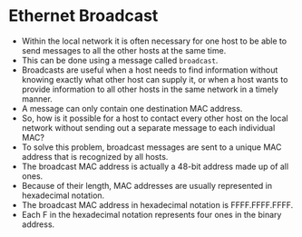 # Ethernet Broadcast

- Within the local network it is often necessary for one host to be able to send messages to all the other hosts at the same time.
- This can be done using a message called `broadcast`.
- Broadcasts are useful when a host needs to find information without knowing exactly what other host can supply it, or when a host wants to provide information to all other hosts in the same network in a timely manner.
- A message can only contain one destination MAC address.
- So, how is it possible for a host to contact every other host on the local network without sending out a separate message to each individual MAC?
- To solve this problem, broadcast messages are sent to a unique MAC address that is recognized by all hosts.
- The broadcast MAC address is actually a 48-bit address made up of all ones.
- Because of their length, MAC addresses are usually represented in hexadecimal notation.
- The broadcast MAC address in hexadecimal notation is FFFF.FFFF.FFFF.
- Each F in the hexadecimal notation represents four ones in the binary address.
